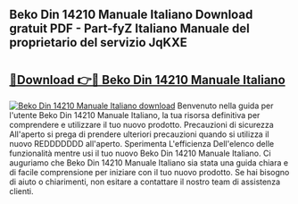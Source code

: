 ## Beko Din 14210 Manuale Italiano Download gratuit PDF - Part-fyZ Italiano Manuale del proprietario del servizio JqKXE

# <h2><a href="http://dfekp4.blite.top/?on=Beko+Din+14210+Manuale+Italiano">🔗Download 👉🔴 Beko Din 14210 Manuale Italiano</a></h2>

[![Beko Din 14210 Manuale Italiano download](https://i.imgur.com/lujVjoI.png)](http://dfekp4.blite.top/?on=Beko+Din+14210+Manuale+Italiano)
Benvenuto nella guida per l'utente Beko Din 14210 Manuale Italiano, la tua risorsa definitiva per comprendere e utilizzare il tuo nuovo prodotto. Precauzioni di sicurezza All'aperto si prega di prendere ulteriori precauzioni quando si utilizza il nuovo REDDDDDDD all'aperto. Sperimenta L'efficienza Dell'elenco delle funzionalità mentre usi il tuo nuovo Beko Din 14210 Manuale Italiano. Ci auguriamo che Beko Din 14210 Manuale Italiano sia stata una guida chiara e di facile comprensione per iniziare con il tuo nuovo prodotto. Se hai bisogno di aiuto o chiarimenti, non esitare a contattare il nostro team di assistenza clienti.
